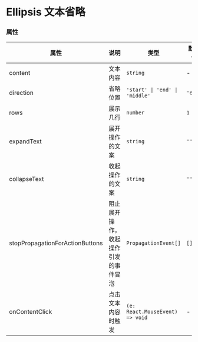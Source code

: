 # Ellipsis 文本省略 <Experimental></Experimental>

<code src="./demos/demo1.tsx"></code>

### 属性

| 属性                            | 说明                                 | 类型                            | 默认值  |
| ------------------------------- | ------------------------------------ | ------------------------------- | ------- |
| content                         | 文本内容                             | `string`                        | -       |
| direction                       | 省略位置                             | `'start' \| 'end' \| 'middle'`  | `'end'` |
| rows                            | 展示几行                             | `number`                        | `1`     |
| expandText                      | 展开操作的文案                       | `string`                        | `''`    |
| collapseText                    | 收起操作的文案                       | `string`                        | `''`    |
| stopPropagationForActionButtons | 阻止展开操作，收起操作引发的事件冒泡 | `PropagationEvent[]`            | `[]`    |
| onContentClick                  | 点击文本内容时触发                   | `(e: React.MouseEvent) => void` | -       |
